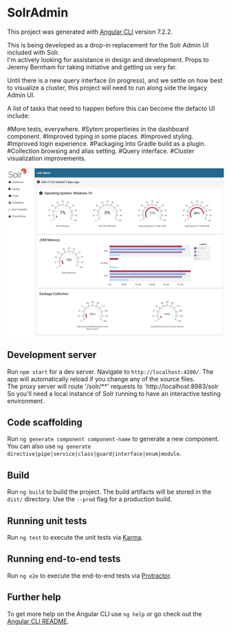 # SolrAdmin

This project was generated with [Angular CLI](https://github.com/angular/angular-cli) version 7.2.2.  

This is being developed as a drop-in replacement for the Solr Admin UI included with Solr.  
I'm actively looking for assistance in design and development. Props to Jeremy Bernham for taking initiative and getting us very far.

Until there is a new query interface (in progress), and we settle on how best to visualize a cluster, this project will need to run along side the legacy Admin UI. 

A list of tasks that need to happen before this can become the defacto UI include:

#More tests, everywhere.
#Sytem propertieies in the dashboard component.
#Improved typing in some places.
#Improved styling.
#Improved login experience.
#Packaging into Gradle build as a plugin.
#Collection browsing and alias setting.
#Query interface.
#Cluster visualization improvements.

![Dashboard](./demo/dashboard.PNG)

## Development server

Run `npm start` for a dev server. Navigate to `http://localhost:4200/`. The app will automatically reload if you change any of the source files.  
The proxy server will route '/solr/**' requests to `http://localhost:8983/solr  
So you'll need a local instance of Solr running to have an interactive testing environment.  

## Code scaffolding

Run `ng generate component component-name` to generate a new component. You can also use `ng generate directive|pipe|service|class|guard|interface|enum|module`.

## Build

Run `ng build` to build the project. The build artifacts will be stored in the `dist/` directory. Use the `--prod` flag for a production build.

## Running unit tests

Run `ng test` to execute the unit tests via [Karma](https://karma-runner.github.io).

## Running end-to-end tests

Run `ng e2e` to execute the end-to-end tests via [Protractor](http://www.protractortest.org/).

## Further help

To get more help on the Angular CLI use `ng help` or go check out the [Angular CLI README](https://github.com/angular/angular-cli/blob/master/README.md).
